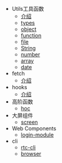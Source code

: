 - Utils工具函数
	- [介绍](md/utils.md)
	- [types](./src/types/README.md)
	- [object](./src/object/README.md)
	- [function](./src/function/README.md)
	- [file](./src/file/README.md)
	- [String](./src/string/README.md)
	- [number](./src/number/README.md)
	- [array](./src/array/README.md)
	- [date](./src/date/README.md)
- fetch
	- [介绍](md/fetch.md)
- hooks
	- [介绍](md/hooks.md)
- 高阶函数
    - [hoc](md/hoc.md)
- 大屏组件
    - [screen](md/screen.md)
- Web Components
    - [login-module](md/login-module.md)
- cli
    - [rtc-cli](md/rtc-cli.md)
    - [browser](md/browser.md)
